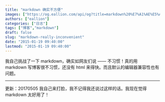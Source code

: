 ```yaml
---
title: "markdown 确实不方便"
images: ["https://og.eallion.com/api/og?title=markdown%20%E7%A1%AE%E5%AE%9E%E4%B8%8D%E6%96%B9%E4%BE%BF"]
authors: ["eallion"]
categories: ["日志"]
tags: ["博客","markdown"]
draft: false
slug: "markdown-really-inconvenient"
date: "2015-01-19 09:40:00"
lastmod: "2015-01-19 09:40:00"
---
```


我自己挑战了一下 markdown，确实如网友们说 —— 不习惯！真的用 markdown 写博客很不习惯，还没有 html 来得快。而且默认的编辑器兼容性也有问题。

---

更新：20170505
我自己来打脸，我不记得我还说过这样的话。我现在觉得 markdown 太好用了！
